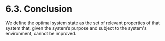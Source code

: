 # 6.3. Conclusion

We define the optimal system state as the set of relevant properties of that system that, given the system’s purpose and subject to the system's environment, cannot be improved.

[^1]: Ackoff